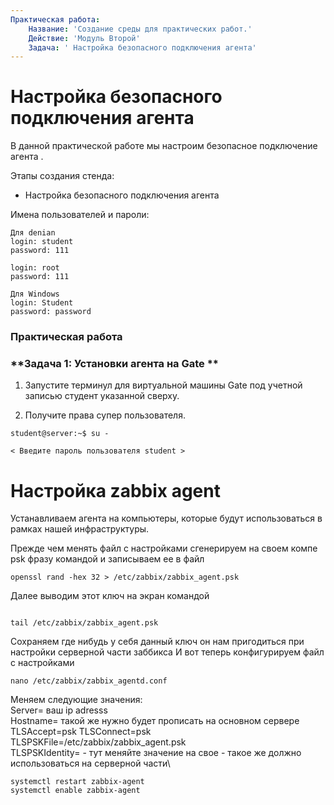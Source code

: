 ```yaml
---
Практическая работа:
    Название: 'Создание среды для практических работ.'
    Действие: 'Модуль Второй'
    Задача: ' Настройка безопасного подключения агента'
---
```

# **Настройка безопасного подключения агента**

В данной практической работе мы настроим безопасное подключение агента .

Этапы создания стенда:

- Настройка безопасного подключения агента

Имена пользователей и пароли:
```
Для denian
login: student 
password: 111

login: root 
password: 111
```
```
Для Windows
login: Student 
password: password
```
### **Практическая работа**

### **Задача 1: Установки агента на Gate **

1. Запустите терминул для виртуальной машины Gate под учетной записью студент указанной сверху.

2. Получите права супер пользователя.

```
student@server:~$ su -
```
```
< Введите пароль пользователя student >
```


# Настройка zabbix agent

Устанавливаем агента  на компьютеры, которые будут использоваться в рамках нашей инфраструктуры.


Прежде чем менять файл с настройками сгенерируем на своем компе psk фразу командой и записываем ее в файл
```
openssl rand -hex 32 > /etc/zabbix/zabbix_agent.psk
```
Далее выводим этот ключ на экран командой 
```

tail /etc/zabbix/zabbix_agent.psk
```
Сохраняем где нибудь у себя данный ключ он нам пригодиться при настройки серверной части заббикса
И вот теперь конфигурируем файл с настройками

```
nano /etc/zabbix/zabbix_agentd.conf
```

Меняем следующие значения:\
Server=    ваш ip adresss\
Hostname=  такой же нужно будет прописать на основном сервере\
TLSAccept=psk
TLSConnect=psk\
TLSPSKFile=/etc/zabbix/zabbix_agent.psk\
TLSPSKIdentity=<Hostname>  - тут меняйте значение на свое - такое же должно использоваться на серверной части\

```
systemctl restart zabbix-agent
systemctl enable zabbix-agent
```
